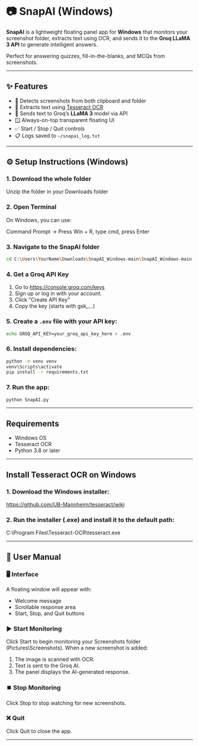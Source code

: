 # 📷 SnapAI (Windows)

**SnapAI** is a lightweight floating panel app for **Windows** that monitors your screenshot folder, extracts text using OCR, and sends it to the **Groq LLaMA 3 API** to generate intelligent answers.

Perfect for answering quizzes, fill-in-the-blanks, and MCQs from screenshots.

---

## ✨ Features

- 📸 Detects screenshots from both clipboard and folder
- 🧠 Extracts text using [Tesseract OCR](https://github.com/tesseract-ocr/tesseract)
- 💬 Sends text to Groq’s **LLaMA 3** model via API
- 🪟 Always-on-top transparent floating UI
- ✅ Start / Stop / Quit controls
- 📋 Logs saved to `~/snapai_log.txt`

---

## ⚙️ Setup Instructions (Windows)

### 1. Download the whole folder
Unzip the folder in your Downloads folder

### 2. Open Terminal
On Windows, you can use:

Command Prompt → Press Win + R, type cmd, press Enter

### 3. Navigate to the SnapAI folder

```bash
cd C:\Users\YourName\Downloads\SnapAI_Windows-main\SnapAI_Windows-main
```

### 4. Get a Groq API Key
1. Go to https://console.groq.com/keys
2. Sign up or log in with your account.
3. Click "Create API Key"
4. Copy the key (starts with gsk_...)

### 5. Create a `.env` file with your API key:

```bash
echo GROQ_API_KEY=your_groq_api_key_here > .env
```

### 6. Install dependencies:

```bash
python -m venv venv
venv\Scripts\activate
pip install -r requirements.txt
```

### 7. Run the app:

```bash
python SnapAI.py
```

---

## Requirements

- Windows OS
- Tesseract OCR
- Python 3.8 or later

---

## Install Tesseract OCR on Windows
  
### 1. Download the Windows installer:
https://github.com/UB-Mannheim/tesseract/wiki

### 2. Run the installer (.exe) and install it to the default path:
C:\Program Files\Tesseract-OCR\tesseract.exe

---

## 📘 User Manual

### 🖥️ Interface
A floating window will appear with:
- Welcome message
- Scrollable response area
- Start, Stop, and Quit buttons

### ▶️ Start Monitoring
Click Start to begin monitoring your Screenshots folder (Pictures\Screenshots). When a new screenshot is added:

1. The image is scanned with OCR.
2. Text is sent to the Groq AI.
3. The panel displays the AI-generated response.
   
### ⏹️ Stop Monitoring
Click Stop to stop watching for new screenshots.

### ❌ Quit
Click Quit to close the app.

---
